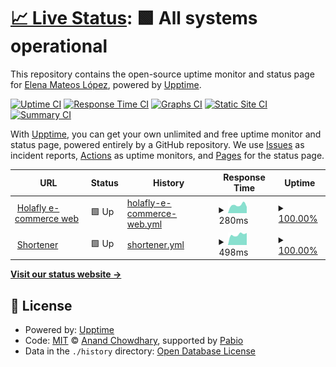 # [📈 Live Status](https://demo.upptime.js.org): <!--live status--> **🟩 All systems operational**

This repository contains the open-source uptime monitor and status page for [Elena Mateos López](https://elenamlopez.github.io/Personal_Web/), powered by [Upptime](https://github.com/upptime/upptime).

[![Uptime CI](https://github.com/ElenaMLopez/holafly-status-page/workflows/Uptime%20CI/badge.svg)](https://github.com/ElenaMLopez/holafly-status-page/actions?query=workflow%3A%22Uptime+CI%22)
[![Response Time CI](https://github.com/ElenaMLopez/holafly-status-page/workflows/Response%20Time%20CI/badge.svg)](https://github.com/ElenaMLopez/holafly-status-page/actions?query=workflow%3A%22Response+Time+CI%22)
[![Graphs CI](https://github.com/ElenaMLopez/holafly-status-page/workflows/Graphs%20CI/badge.svg)](https://github.com/ElenaMLopez/holafly-status-page/actions?query=workflow%3A%22Graphs+CI%22)
[![Static Site CI](https://github.com/ElenaMLopez/holafly-status-page/workflows/Static%20Site%20CI/badge.svg)](https://github.com/ElenaMLopez/holafly-status-page/actions?query=workflow%3A%22Static+Site+CI%22)
[![Summary CI](https://github.com/ElenaMLopez/holafly-status-page/workflows/Summary%20CI/badge.svg)](https://github.com/ElenaMLopez/holafly-status-page/actions?query=workflow%3A%22Summary+CI%22)

With [Upptime](https://upptime.js.org), you can get your own unlimited and free uptime monitor and status page, powered entirely by a GitHub repository. We use [Issues](https://github.com/ElenaMLopez/holafly-status-page/issues) as incident reports, [Actions](https://github.com/ElenaMLopez/holafly-status-page/actions) as uptime monitors, and [Pages](https://demo.upptime.js.org) for the status page.

<!--start: status pages-->
<!-- This summary is generated by Upptime (https://github.com/upptime/upptime) -->
<!-- Do not edit this manually, your changes will be overwritten -->
<!-- prettier-ignore -->
| URL | Status | History | Response Time | Uptime |
| --- | ------ | ------- | ------------- | ------ |
| <img alt="" src="https://icons.duckduckgo.com/ip3/esim.holafly.com.ico" height="13"> [Holafly e-commerce web](https://esim.holafly.com) | 🟩 Up | [holafly-e-commerce-web.yml](https://github.com/ElenaMLopez/holafly-status-page/commits/HEAD/history/holafly-e-commerce-web.yml) | <details><summary><img alt="Response time graph" src="./graphs/holafly-e-commerce-web/response-time-week.png" height="20"> 280ms</summary><br><a href="https://ElenaMLopez.github.io/holafly-status-page/history/holafly-e-commerce-web"><img alt="Response time 485" src="https://img.shields.io/endpoint?url=https%3A%2F%2Fraw.githubusercontent.com%2FElenaMLopez%2Fholafly-status-page%2FHEAD%2Fapi%2Fholafly-e-commerce-web%2Fresponse-time.json"></a><br><a href="https://ElenaMLopez.github.io/holafly-status-page/history/holafly-e-commerce-web"><img alt="24-hour response time 219" src="https://img.shields.io/endpoint?url=https%3A%2F%2Fraw.githubusercontent.com%2FElenaMLopez%2Fholafly-status-page%2FHEAD%2Fapi%2Fholafly-e-commerce-web%2Fresponse-time-day.json"></a><br><a href="https://ElenaMLopez.github.io/holafly-status-page/history/holafly-e-commerce-web"><img alt="7-day response time 280" src="https://img.shields.io/endpoint?url=https%3A%2F%2Fraw.githubusercontent.com%2FElenaMLopez%2Fholafly-status-page%2FHEAD%2Fapi%2Fholafly-e-commerce-web%2Fresponse-time-week.json"></a><br><a href="https://ElenaMLopez.github.io/holafly-status-page/history/holafly-e-commerce-web"><img alt="30-day response time 643" src="https://img.shields.io/endpoint?url=https%3A%2F%2Fraw.githubusercontent.com%2FElenaMLopez%2Fholafly-status-page%2FHEAD%2Fapi%2Fholafly-e-commerce-web%2Fresponse-time-month.json"></a><br><a href="https://ElenaMLopez.github.io/holafly-status-page/history/holafly-e-commerce-web"><img alt="1-year response time 485" src="https://img.shields.io/endpoint?url=https%3A%2F%2Fraw.githubusercontent.com%2FElenaMLopez%2Fholafly-status-page%2FHEAD%2Fapi%2Fholafly-e-commerce-web%2Fresponse-time-year.json"></a></details> | <details><summary><a href="https://ElenaMLopez.github.io/holafly-status-page/history/holafly-e-commerce-web">100.00%</a></summary><a href="https://ElenaMLopez.github.io/holafly-status-page/history/holafly-e-commerce-web"><img alt="All-time uptime 99.92%" src="https://img.shields.io/endpoint?url=https%3A%2F%2Fraw.githubusercontent.com%2FElenaMLopez%2Fholafly-status-page%2FHEAD%2Fapi%2Fholafly-e-commerce-web%2Fuptime.json"></a><br><a href="https://ElenaMLopez.github.io/holafly-status-page/history/holafly-e-commerce-web"><img alt="24-hour uptime 100.00%" src="https://img.shields.io/endpoint?url=https%3A%2F%2Fraw.githubusercontent.com%2FElenaMLopez%2Fholafly-status-page%2FHEAD%2Fapi%2Fholafly-e-commerce-web%2Fuptime-day.json"></a><br><a href="https://ElenaMLopez.github.io/holafly-status-page/history/holafly-e-commerce-web"><img alt="7-day uptime 100.00%" src="https://img.shields.io/endpoint?url=https%3A%2F%2Fraw.githubusercontent.com%2FElenaMLopez%2Fholafly-status-page%2FHEAD%2Fapi%2Fholafly-e-commerce-web%2Fuptime-week.json"></a><br><a href="https://ElenaMLopez.github.io/holafly-status-page/history/holafly-e-commerce-web"><img alt="30-day uptime 100.00%" src="https://img.shields.io/endpoint?url=https%3A%2F%2Fraw.githubusercontent.com%2FElenaMLopez%2Fholafly-status-page%2FHEAD%2Fapi%2Fholafly-e-commerce-web%2Fuptime-month.json"></a><br><a href="https://ElenaMLopez.github.io/holafly-status-page/history/holafly-e-commerce-web"><img alt="1-year uptime 99.92%" src="https://img.shields.io/endpoint?url=https%3A%2F%2Fraw.githubusercontent.com%2FElenaMLopez%2Fholafly-status-page%2FHEAD%2Fapi%2Fholafly-e-commerce-web%2Fuptime-year.json"></a></details>
| <img alt="" src="https://icons.duckduckgo.com/ip3/holaf.ly.ico" height="13"> [Shortener](https://holaf.ly) | 🟩 Up | [shortener.yml](https://github.com/ElenaMLopez/holafly-status-page/commits/HEAD/history/shortener.yml) | <details><summary><img alt="Response time graph" src="./graphs/shortener/response-time-week.png" height="20"> 498ms</summary><br><a href="https://ElenaMLopez.github.io/holafly-status-page/history/shortener"><img alt="Response time 487" src="https://img.shields.io/endpoint?url=https%3A%2F%2Fraw.githubusercontent.com%2FElenaMLopez%2Fholafly-status-page%2FHEAD%2Fapi%2Fshortener%2Fresponse-time.json"></a><br><a href="https://ElenaMLopez.github.io/holafly-status-page/history/shortener"><img alt="24-hour response time 570" src="https://img.shields.io/endpoint?url=https%3A%2F%2Fraw.githubusercontent.com%2FElenaMLopez%2Fholafly-status-page%2FHEAD%2Fapi%2Fshortener%2Fresponse-time-day.json"></a><br><a href="https://ElenaMLopez.github.io/holafly-status-page/history/shortener"><img alt="7-day response time 498" src="https://img.shields.io/endpoint?url=https%3A%2F%2Fraw.githubusercontent.com%2FElenaMLopez%2Fholafly-status-page%2FHEAD%2Fapi%2Fshortener%2Fresponse-time-week.json"></a><br><a href="https://ElenaMLopez.github.io/holafly-status-page/history/shortener"><img alt="30-day response time 493" src="https://img.shields.io/endpoint?url=https%3A%2F%2Fraw.githubusercontent.com%2FElenaMLopez%2Fholafly-status-page%2FHEAD%2Fapi%2Fshortener%2Fresponse-time-month.json"></a><br><a href="https://ElenaMLopez.github.io/holafly-status-page/history/shortener"><img alt="1-year response time 487" src="https://img.shields.io/endpoint?url=https%3A%2F%2Fraw.githubusercontent.com%2FElenaMLopez%2Fholafly-status-page%2FHEAD%2Fapi%2Fshortener%2Fresponse-time-year.json"></a></details> | <details><summary><a href="https://ElenaMLopez.github.io/holafly-status-page/history/shortener">100.00%</a></summary><a href="https://ElenaMLopez.github.io/holafly-status-page/history/shortener"><img alt="All-time uptime 99.96%" src="https://img.shields.io/endpoint?url=https%3A%2F%2Fraw.githubusercontent.com%2FElenaMLopez%2Fholafly-status-page%2FHEAD%2Fapi%2Fshortener%2Fuptime.json"></a><br><a href="https://ElenaMLopez.github.io/holafly-status-page/history/shortener"><img alt="24-hour uptime 100.00%" src="https://img.shields.io/endpoint?url=https%3A%2F%2Fraw.githubusercontent.com%2FElenaMLopez%2Fholafly-status-page%2FHEAD%2Fapi%2Fshortener%2Fuptime-day.json"></a><br><a href="https://ElenaMLopez.github.io/holafly-status-page/history/shortener"><img alt="7-day uptime 100.00%" src="https://img.shields.io/endpoint?url=https%3A%2F%2Fraw.githubusercontent.com%2FElenaMLopez%2Fholafly-status-page%2FHEAD%2Fapi%2Fshortener%2Fuptime-week.json"></a><br><a href="https://ElenaMLopez.github.io/holafly-status-page/history/shortener"><img alt="30-day uptime 100.00%" src="https://img.shields.io/endpoint?url=https%3A%2F%2Fraw.githubusercontent.com%2FElenaMLopez%2Fholafly-status-page%2FHEAD%2Fapi%2Fshortener%2Fuptime-month.json"></a><br><a href="https://ElenaMLopez.github.io/holafly-status-page/history/shortener"><img alt="1-year uptime 99.96%" src="https://img.shields.io/endpoint?url=https%3A%2F%2Fraw.githubusercontent.com%2FElenaMLopez%2Fholafly-status-page%2FHEAD%2Fapi%2Fshortener%2Fuptime-year.json"></a></details>

<!--end: status pages-->

[**Visit our status website →**](https://demo.upptime.js.org)

## 📄 License

- Powered by: [Upptime](https://github.com/upptime/upptime)
- Code: [MIT](./LICENSE) © [Anand Chowdhary](https://anandchowdhary.com), supported by [Pabio](https://pabio.com)
- Data in the `./history` directory: [Open Database License](https://opendatacommons.org/licenses/odbl/1-0/)
